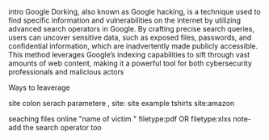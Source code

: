 intro
Google Dorking, also known as Google hacking, is a technique used to find specific information and vulnerabilities on the internet by utilizing advanced search operators in Google. By crafting precise search queries, users can uncover sensitive data, such as exposed files, passwords, and confidential information, which are inadvertently made publicly accessible. This method leverages Google’s indexing capabilities to sift through vast amounts of web content, making it a powerful tool for both cybersecurity professionals and malicious actors

Ways to leaverage 


site colon 
serach parametere , site: site
example tshirts site:amazon 


seaching files online 
"name of victim  " filetype:pdf OR filetype:xlxs 
note- add the search operator too 
